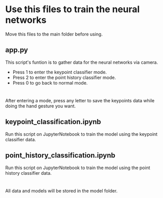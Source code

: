 # Use this files to train the neural networks
Move this files to the main folder before using.
## app.py
This script's funtion is to gather data for the neural networks via camera. 
* Press 1 to enter the keypoint classifier mode.
* Press 2 to enter the point history classifier mode.
* Press 0 to go back to normal mode.
#
After entering a mode, press any letter to save the keypoints data while doing the hand gesture you want.
## keypoint_classification.ipynb
Run this script on JupyterNotebook to train the model using the keypoint classifier data.
## point_history_classification.ipynb
Run this script on JupyterNotebook to train the model using the point history classifier data.
#
All data and models will be stored in the model folder.
